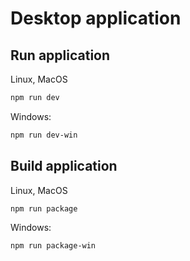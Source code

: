 # Desktop application

## Run application
Linux, MacOS
```bash
npm run dev
```
Windows:
```bash
npm run dev-win
```

## Build application
Linux, MacOS
```bash
npm run package
```
Windows:
```bash
npm run package-win
```